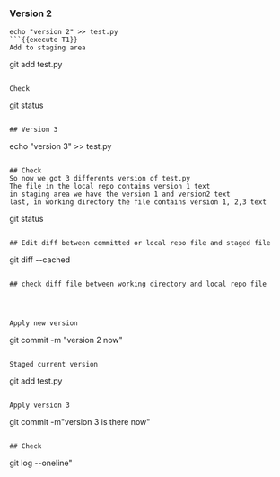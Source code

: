 
### Version 2
```
echo "version 2" >> test.py
```{{execute T1}}
Add to staging area
```
git add test.py
```{{execute T1}}

Check 
```
git status
```{{execute T1}}

## Version 3 
```
echo "version 3" >> test.py
```{{execute T1}}

## Check
So now we got 3 differents version of test.py  
The file in the local repo contains version 1 text
in staging area we have the version 1 and version2 text 
last, in working directory the file contains version 1, 2,3 text

```
git status
```{{execute T1}}

## Edit diff between committed or local repo file and staged file 
```
git diff --cached 
```{{execute T1}}

## check diff file between working directory and local repo file




Apply new version 
```
git commit -m "version 2 now"
```{{execute T1}}

Staged current version
```
git add test.py
```{{execute T1}}

Apply version 3
```
git commit -m"version 3 is there now"
```{{execute T1}}

## Check 
```
git log --oneline"
```{{execute T1}}